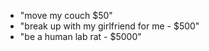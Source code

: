 -  "move my couch $50" 
- "break up with my girlfriend for me - $500" 
-  "be a human lab rat - $5000"